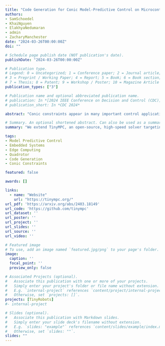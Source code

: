 ```yaml
---
title: "Code Generation for Conic Model-Predictive Control on Microcontrollers with TinyMPC"
authors:
- SamSchoedel
- KhaiNguyen
- ElakhyaNedumaran
- admin
- ZacharyManchester
date: "2024-03-26T00:00:00Z"
doi: ""

# Schedule page publish date (NOT publication's date).
publishDate: "2024-03-26T00:00:00Z"

# Publication type.
# Legend: 0 = Uncategorized; 1 = Conference paper; 2 = Journal article;
# 3 = Preprint / Working Paper; 4 = Report; 5 = Book; 6 = Book section;
# 7 = Thesis; 8 = Patent; 9 = Workshop / Poster; 10 = Magazine Article
publication_types: ["3"]

# Publication name and optional abbreviated publication name.
# publication: In *[2024 IEEE Conference on Decision and Control (CDC)](https://cdc2024.ieeecss.org/)*
# publication_short: In *CDC 2024*

abstract: "Conic constraints appear in many important control applications like legged locomotion, robotic manipulation, and autonomous rocket landing. However, current solvers for conic optimization problems have relatively heavy computational demands in terms of both floating-point operations and memory footprint, making them impractical for use on small embedded devices. We extend TinyMPC, an open-source, high-speed solver targeting low-power embedded control applications, to handle second-order cone constraints. We also present code-generation software to enable deployment of TinyMPC on a variety of microcontrollers. We benchmark our generated code against state-of-the-art embedded QP and SOCP solvers, demonstrating a two-order-of-magnitude speed increase over ECOS while consuming less memory. Finally, we demonstrate TinyMPC's efficacy on the Crazyflie, a lightweight, resource-constrained quadrotor with fast dynamics. TinyMPC and its code-generation tools are publicly available at [tinympc.org](https://tinympc.org/)."

# Summary. An optional shortened abstract. Can also be used as a summary for an extended abstract or poster etc.
summary: "We extend TinyMPC, an open-source, high-speed solver targeting low-power embedded control applications, to handle second-order cone constraints. We also present code-generation software to enable deployment of TinyMPC on a variety of microcontrollers. We benchmark our generated code against state-of-the-art embedded QP and SOCP solvers, demonstrating a two-order-of-magnitude speed increase over ECOS while consuming less memory. Finally, we demonstrate TinyMPC's efficacy on the Crazyflie, a lightweight, resource-constrained quadrotor with fast dynamics. TinyMPC and its code-generation tools are publicly available at [tinympc.org](https://tinympc.org/)."

tags:
- Model Predictive Control
- Embedded Systems
- Edge Computing
- Quadrotor
- Code Generation
- Conic Constraints

featured: false

awards: []

links:
  - name: "Website"
    url: "https://tinympc.org/"
url_pdf: 'https://arxiv.org/abs/2403.18149'
url_code: 'https://github.com/tinympc'
url_dataset: ''
url_poster: ''
url_project: ''
url_slides: ''
url_source: ''
url_video: ''

# Featured image
# To use, add an image named `featured.jpg/png` to your page's folder. 
image:
  caption: ''
  focal_point: ''
  preview_only: false

# Associated Projects (optional).
#   Associate this publication with one or more of your projects.
#   Simply enter your project's folder or file name without extension.
#   E.g. `internal-project` references `content/project/internal-project/index.md`.
#   Otherwise, set `projects: []`.
projects: [TinyRobots]
#- internal-project

# Slides (optional).
#   Associate this publication with Markdown slides.
#   Simply enter your slide deck's filename without extension.
#   E.g. `slides: "example"` references `content/slides/example/index.md`.
#   Otherwise, set `slides: ""`.
slides: ""
---
```


<!-- {{% alert note %}}
Click the *Cite* button above to demo the feature to enable visitors to import publication metadata into their reference management software.
{{% /alert %}}

{{% alert note %}}
Click the *Slides* button above to demo Academic's Markdown slides feature.
{{% /alert %}} -->

<!-- Supplementary notes can be added here, including [code and math](https://sourcethemes.com/academic/docs/writing-markdown-latex/). -->

